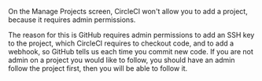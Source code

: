 On the Manage Projects screen, CircleCI won't allow you to add a
project, because it requires admin permissions.

The reason for this is GitHub requires admin permissions to add
an SSH key to the project, which CircleCI requires to checkout
code, and to add a webhook, so GitHub tells us each time you
commit new code. If you are not admin on a project you would
like to follow, you should have an admin follow the project
first, then you will be able to follow it.